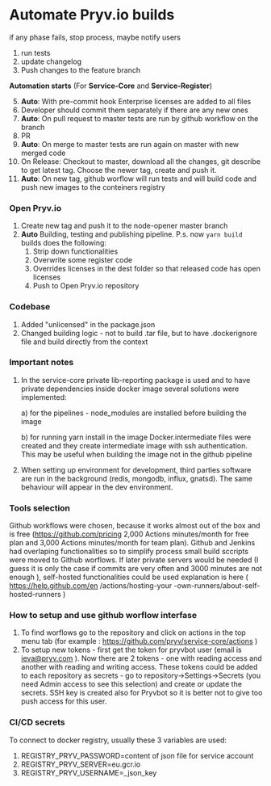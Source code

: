 # Automate Pryv.io builds

if any phase fails, stop process, maybe notify users

1. run tests
2. update changelog
3. Push changes to the feature branch

**Automation starts** 
(For **Service-Core** and **Service-Register**)

5. **Auto**: With pre-commit hook Enterprise licenses are added to all files
6. Developer should commit them separately if there are any new ones
7. **Auto**: On pull request to master tests are run by github workflow on the branch
8. PR
9. **Auto**: On merge to master tests are run again on master with new merged code
10. On Release: Checkout to master, download all the changes, git describe to get latest tag.
Choose the newer tag, create and push it.
11. **Auto**: On new tag, github worflow will run tests and will build code and push new images
 to the conteiners registry

### Open Pryv.io
1. Create new tag and push it to the node-opener master branch
2. **Auto** Building, testing and publishing pipeline. P.s. now `yarn build` builds does the
 following:
    1. Strip down functionalities
    2. Overwrite some register code
    3. Overrides licenses in the dest folder so that released code has open licenses
    4. Push to Open Pryv.io repository

### Codebase
1. Added "unlicensed" in the package.json
2. Changed building logic - not to build .tar file, but to have .dockerignore file and build
 directly from the context

### Important notes
1. In the service-core private lib-reporting package is used and to have private dependencies
 inside docker image several solutions were implemented:
    
    a) for the pipelines - node_modules are installed before building the image
    
    b) for running yarn install in the image Docker.intermediate files were created and they
     create intermediate image with ssh authentication. This may be useful when building the
      image not in the github pipeline
 2. When setting up environment for development, third parties software are run in the
  background (redis, mongodb, influx, gnatsd). The same behaviour will appear in the dev
   environment.

### Tools selection 
Github workflows were chosen, because it works almost out of the box and is free (https://github.com/pricing 2,000 Actions minutes/month for free plan and 3,000 Actions minutes/month for
 team plan). Github and Jenkins had overlaping functionalities so to simplify process small
  build sccripts were moved to Github worflows. If later private servers would be needed (I
   guess it is only the case if commits are very often and 3000 minutes are not enough
  ), self-hosted functionalities could be used explanation is here ( https://help.github.com/en
  /actions/hosting-your
  -own-runners/about-self-hosted-runners )
  
### How to setup and use github worflow interfase
1. To find worflows go to the repository and click on actions in the top menu tab (for example
: https://github.com/pryv/service-core/actions )
2. To setup new tokens - first get the token for pryvbot user (email is ieva@pryv.com ). Now
 there are 2 tokens - one with reading access and another with reading and writing access. These
  tokens could be added to each repository as secrets - go to repository->Settings->Secrets (you
   need Admin access to see this selection) and create or update the secrets. SSH key is created
    also for Pryvbot so it is better not to give too push access for this user.

### CI/CD secrets

To connect to docker registry, usually these 3 variables are used:

1. REGISTRY_PRYV_PASSWORD=content of json file for service account
2. REGISTRY_PRYV_SERVER=eu.gcr.io
3. REGISTRY_PRYV_USERNAME=_json_key
